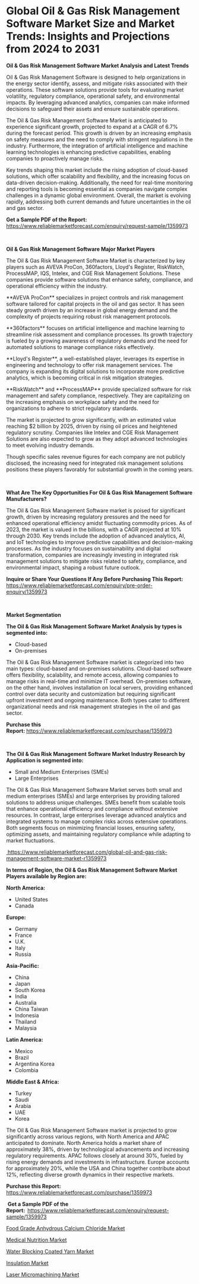 <p><h1>Global Oil & Gas Risk Management Software Market Size and Market Trends: Insights and Projections from 2024 to 2031</h1></p><p><strong>Oil & Gas Risk Management Software Market Analysis and Latest Trends</strong></p>
<p><p>Oil & Gas Risk Management Software is designed to help organizations in the energy sector identify, assess, and mitigate risks associated with their operations. These software solutions provide tools for evaluating market volatility, regulatory compliance, operational safety, and environmental impacts. By leveraging advanced analytics, companies can make informed decisions to safeguard their assets and ensure sustainable operations.</p><p>The Oil & Gas Risk Management Software Market is anticipated to experience significant growth, projected to expand at a CAGR of 6.7% during the forecast period. This growth is driven by an increasing emphasis on safety measures and the need to comply with stringent regulations in the industry. Furthermore, the integration of artificial intelligence and machine learning technologies is enhancing predictive capabilities, enabling companies to proactively manage risks.</p><p>Key trends shaping this market include the rising adoption of cloud-based solutions, which offer scalability and flexibility, and the increasing focus on data-driven decision-making. Additionally, the need for real-time monitoring and reporting tools is becoming essential as companies navigate complex challenges in a dynamic global environment. Overall, the market is evolving rapidly, addressing both current demands and future uncertainties in the oil and gas sector.</p></p>
<p><strong>Get a Sample PDF of the Report:&nbsp;</strong> <a href="https://www.reliablemarketforecast.com/enquiry/request-sample/1359973?utm_campaign=1144&utm_medium=2&utm_source=Github&utm_content=ia&utm_term=02102024&utm_id=oil-gas-risk-management-software">https://www.reliablemarketforecast.com/enquiry/request-sample/1359973</a></p>
<p>&nbsp;</p>
<p><strong>Oil & Gas Risk Management Software Major Market Players</strong></p>
<p><p>The Oil & Gas Risk Management Software Market is characterized by key players such as AVEVA ProCon, 360factors, Lloyd's Register, RiskWatch, ProcessMAP, IQS, Intelex, and CGE Risk Management Solutions. These companies provide software solutions that enhance safety, compliance, and operational efficiency within the industry.</p><p>**AVEVA ProCon** specializes in project controls and risk management software tailored for capital projects in the oil and gas sector. It has seen steady growth driven by an increase in global energy demand and the complexity of projects requiring robust risk management protocols.</p><p>**360factors** focuses on artificial intelligence and machine learning to streamline risk assessment and compliance processes. Its growth trajectory is fueled by a growing awareness of regulatory demands and the need for automated solutions to manage compliance risks effectively.</p><p>**Lloyd's Register**, a well-established player, leverages its expertise in engineering and technology to offer risk management services. The company is expanding its digital solutions to incorporate more predictive analytics, which is becoming critical in risk mitigation strategies.</p><p>**RiskWatch** and **ProcessMAP** provide specialized software for risk management and safety compliance, respectively. They are capitalizing on the increasing emphasis on workplace safety and the need for organizations to adhere to strict regulatory standards.</p><p>The market is projected to grow significantly, with an estimated value reaching $2 billion by 2025, driven by rising oil prices and heightened regulatory scrutiny. Companies like Intelex and CGE Risk Management Solutions are also expected to grow as they adopt advanced technologies to meet evolving industry demands.</p><p>Though specific sales revenue figures for each company are not publicly disclosed, the increasing need for integrated risk management solutions positions these players favorably for substantial growth in the coming years.</p></p>
<p>&nbsp;</p>
<p><strong>What Are The Key Opportunities For Oil & Gas Risk Management Software Manufacturers?</strong></p>
<p><p>The Oil & Gas Risk Management Software market is poised for significant growth, driven by increasing regulatory pressures and the need for enhanced operational efficiency amidst fluctuating commodity prices. As of 2023, the market is valued in the billions, with a CAGR projected at 10% through 2030. Key trends include the adoption of advanced analytics, AI, and IoT technologies to improve predictive capabilities and decision-making processes. As the industry focuses on sustainability and digital transformation, companies are increasingly investing in integrated risk management solutions to mitigate risks related to safety, compliance, and environmental impact, shaping a robust future outlook.</p></p>
<p><strong>Inquire or Share Your Questions If Any Before Purchasing This Report:</strong> <a href="https://www.reliablemarketforecast.com/enquiry/pre-order-enquiry/1359973?utm_campaign=1144&utm_medium=2&utm_source=Github&utm_content=ia&utm_term=02102024&utm_id=oil-gas-risk-management-software">https://www.reliablemarketforecast.com/enquiry/pre-order-enquiry/1359973</a></p>
<p>&nbsp;</p>
<p><strong>Market Segmentation</strong></p>
<p><strong>The Oil & Gas Risk Management Software Market Analysis by types is segmented into:</strong></p>
<p><ul><li>Cloud-based</li><li>On-premises</li></ul></p>
<p><p>The Oil & Gas Risk Management Software market is categorized into two main types: cloud-based and on-premises solutions. Cloud-based software offers flexibility, scalability, and remote access, allowing companies to manage risks in real-time and minimize IT overhead. On-premises software, on the other hand, involves installation on local servers, providing enhanced control over data security and customization but requiring significant upfront investment and ongoing maintenance. Both types cater to different organizational needs and risk management strategies in the oil and gas sector.</p></p>
<p><strong>Purchase this Report:&nbsp;</strong><a href="https://www.reliablemarketforecast.com/purchase/1359973?utm_campaign=1144&utm_medium=2&utm_source=Github&utm_content=ia&utm_term=02102024&utm_id=oil-gas-risk-management-software">https://www.reliablemarketforecast.com/purchase/1359973</a></p>
<p>&nbsp;</p>
<p><strong>The Oil & Gas Risk Management Software Market Industry Research by Application is segmented into:</strong></p>
<p><ul><li>Small and Medium Enterprises (SMEs)</li><li>Large Enterprises</li></ul></p>
<p><p>The Oil & Gas Risk Management Software Market serves both small and medium enterprises (SMEs) and large enterprises by providing tailored solutions to address unique challenges. SMEs benefit from scalable tools that enhance operational efficiency and compliance without extensive resources. In contrast, large enterprises leverage advanced analytics and integrated systems to manage complex risks across extensive operations. Both segments focus on minimizing financial losses, ensuring safety, optimizing assets, and maintaining regulatory compliance while adapting to market fluctuations.</p></p>
<p><a href="https://www.reliablemarketforecast.com/global-oil-and-gas-risk-management-software-market-r1359973?utm_campaign=1144&utm_medium=2&utm_source=Github&utm_content=ia&utm_term=02102024&utm_id=oil-gas-risk-management-software">&nbsp;https://www.reliablemarketforecast.com/global-oil-and-gas-risk-management-software-market-r1359973</a></p>
<p><strong>In terms of Region, the Oil & Gas Risk Management Software Market Players available by Region are:</strong></p>
<p>
    <p> <strong> North America: </strong>
        <ul>
            <li>United States</li>
            <li>Canada</li>
        </ul>
        </p> 
    <p> <strong> Europe: </strong>
        <ul>
            <li>Germany</li>
            <li>France</li>
            <li>U.K.</li>
            <li>Italy</li>
            <li>Russia</li>
        </ul>
        </p> 
    <p> <strong> Asia-Pacific: </strong>
        <ul>
            <li>China</li>
            <li>Japan</li>
            <li>South Korea</li>
            <li>India</li>
            <li>Australia</li>
            <li>China Taiwan</li>
            <li>Indonesia</li>
            <li>Thailand</li>
            <li>Malaysia</li>
        </ul>
        </p> 
    <p> <strong> Latin America: </strong>
        <ul>
            <li>Mexico</li>
            <li>Brazil</li>
            <li>Argentina Korea</li>
            <li>Colombia</li>
        </ul>
        </p> 
    <p> <strong> Middle East & Africa: </strong>
        <ul>
            <li>Turkey</li>
            <li>Saudi</li>
            <li>Arabia</li>
            <li>UAE</li>
            <li>Korea</li>
        </ul>
    </p>
    </p>
<p><p>The Oil & Gas Risk Management Software market is projected to grow significantly across various regions, with North America and APAC anticipated to dominate. North America holds a market share of approximately 38%, driven by technological advancements and increasing regulatory requirements. APAC follows closely at around 30%, fueled by rising energy demands and investments in infrastructure. Europe accounts for approximately 20%, while the USA and China together contribute about 12%, reflecting diverse growth dynamics in their respective markets.</p></p>
<p><strong>Purchase this Report: </strong><a href="https://www.reliablemarketforecast.com/purchase/1359973?utm_campaign=1144&utm_medium=2&utm_source=Github&utm_content=ia&utm_term=02102024&utm_id=oil-gas-risk-management-software">https://www.reliablemarketforecast.com/purchase/1359973</a></p>
<p>&nbsp;<strong>Get a Sample PDF of the Report:&nbsp;&nbsp;</strong><a href="https://www.reliablemarketforecast.com/enquiry/request-sample/1359973?utm_campaign=1144&utm_medium=2&utm_source=Github&utm_content=ia&utm_term=02102024&utm_id=oil-gas-risk-management-software">https://www.reliablemarketforecast.com/enquiry/request-sample/1359973</a></p>
<p><strong></strong></p>
<p><p><a href="https://issuu.com/reportprime-2/docs/food-grade-anhydrous-calcium-chlori_8223a455276df5?utm_campaign=1144&utm_medium=2&utm_source=Github&utm_content=ia&utm_term=02102024&utm_id=oil-gas-risk-management-software">Food Grade Anhydrous Calcium Chloride Market</a></p><p><a href="https://www.linkedin.com/pulse/global-medical-nutrition-market-analysis-trends-forecasts-2gmyf?utm_campaign=1144&utm_medium=2&utm_source=Github&utm_content=ia&utm_term=02102024&utm_id=oil-gas-risk-management-software">Medical Nutrition Market</a></p><p><a href="https://issuu.com/reportprime-2/docs/water-blocking-coated-yarn-market-s_1a88398208a21a?utm_campaign=1144&utm_medium=2&utm_source=Github&utm_content=ia&utm_term=02102024&utm_id=oil-gas-risk-management-software">Water Blocking Coated Yarn Market</a></p><p><a href="https://www.linkedin.com/pulse/insulation-market-segmentation-geographical-regions-forcast-qslwe?trackingId=G1%2FvVqAVRgWFW5a32d6a7w%3D%3D&utm_campaign=1144&utm_medium=2&utm_source=Github&utm_content=ia&utm_term=02102024&utm_id=oil-gas-risk-management-software">Insulation Market</a></p><p><a href="https://www.linkedin.com/pulse/laser-micromachining-market-global-insights-regional-analysis-nocvf?utm_campaign=1144&utm_medium=2&utm_source=Github&utm_content=ia&utm_term=02102024&utm_id=oil-gas-risk-management-software">Laser Micromachining Market</a></p></p>
